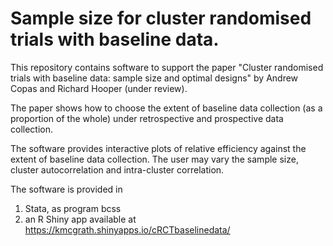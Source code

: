 # Sample size for cluster randomised trials with baseline data.

This repository contains software to support the paper "Cluster randomised trials with baseline data: sample size and optimal designs" by Andrew Copas and Richard Hooper (under review). 

The paper shows how to choose the extent of baseline data collection (as a proportion of the whole) under retrospective and prospective data collection.

The software provides interactive plots of relative efficiency against the extent of baseline data collection. The user may vary the sample size, cluster autocorrelation and intra-cluster correlation.

The software is provided in 
1. Stata, as program bcss
2. an R Shiny app available at 
https://kmcgrath.shinyapps.io/cRCTbaselinedata/

